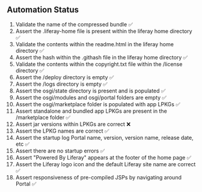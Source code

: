 ## Automation Status

1. Validate the name of the compressed bundle ✅
2. Assert the .liferay-home file is present within the liferay home directory ✅	
3. Validate the contents within the readme.html in the liferay home directory ✅	
4. Assert the hash within the .githash file in the liferay home directory ✅	
5. Validate the contents within the copyright.txt file within the /license directory ✅	
6. Assert the /deploy directory is empty ✅	
7. Assert the /logs directory is empty ✅	
8. Assert the osgi/state directory is present and is populated ✅	
9. Assert the osgi/modules and osgi/portal folders are empty ✅	
10. Assert the osgi/marketplace folder is populated with app LPKGs ✅	
11. Assert standalone and bundled app LPKGs are present in the /marketplace folder ✅	
12. Assert jar versions within LPKGs are correct ❌
13. Assert the LPKG names are correct ✅	
14. Assert the startup log Portal name, version, version name, release date, etc ✅	
15. Assert there are no startup errors ✅	
16. Assert "Powered By Liferay" appears at the footer of the home page ✅	
17. Assert the Liferay logo icon and the default Liferay site name are correct ✅	
18. Assert responsiveness of pre-compiled JSPs by navigating around Portal ✅	
